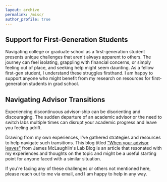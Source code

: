 ```yaml
---
layout: archive
permalink: /misc/
author_profile: true
---
```

<!DOCTYPE html>
<html lang="en">
<head>
<meta charset="UTF-8">
<meta name="viewport" content="width=device-width, initial-scale=1.0">
<title>Reach Out for Support</title>
</head>
<body>

<h2>Support for First-Generation Students</h2>

<p>Navigating college or graduate school as a first-generation student presents unique challenges that aren't always apparent to others. The journey can feel isolating, grappling with financial concerns, or simply feeling out of place, and seeking help might seem daunting. As a fellow first-gen student, I understand these struggles firsthand. I am happy to support anyone who might benefit from my research on resources for first-generation students in grad school.</p>

<h2>Navigating Advisor Transitions</h2>

<p>Experiencing discontinuous advisor-ship can be disorienting and discouraging. The sudden departure of an academic advisor or the need to switch labs multiple times can disrupt your academic progress and leave you feeling adrift.</p>

<p>Drawing from my own experiences, I've gathered strategies and resources to help navigate such transitions. This blog titled <a href="https://www.jfmclaughlin.org/blog/when-your-advisor-leaves">"When your advisor leaves"</a> from James McLaughlin's Lab Blog is an article that resonated with my experiences and thoughts on the topic and might be a useful starting point for anyone faced with a similar situation.</p>

<p>If you're facing any of these challenges or others not mentioned here, please reach out to me via email, and I am happy to help in any way.</p>

</body>
</html>
